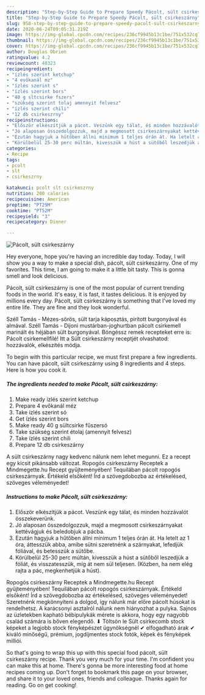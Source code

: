 ```yaml
---
description: "Step-by-Step Guide to Prepare Speedy Pácolt, sült csirkeszárny"
title: "Step-by-Step Guide to Prepare Speedy Pácolt, sült csirkeszárny"
slug: 958-step-by-step-guide-to-prepare-speedy-pacolt-sult-csirkeszarny
date: 2020-06-24T09:05:31.219Z
image: https://img-global.cpcdn.com/recipes/236cf9945b13c1be/751x532cq70/pacolt-sult-csirkeszarny-recept-foto.jpg
thumbnail: https://img-global.cpcdn.com/recipes/236cf9945b13c1be/751x532cq70/pacolt-sult-csirkeszarny-recept-foto.jpg
cover: https://img-global.cpcdn.com/recipes/236cf9945b13c1be/751x532cq70/pacolt-sult-csirkeszarny-recept-foto.jpg
author: Douglas Obrien
ratingvalue: 4.2
reviewcount: 40323
recipeingredient:
- "ízlés szerint ketchup"
- "4 evőkanál mz"
- "ízlés szerint s"
- "ízlés szerint bors"
- "40 g sltcsirke fszers"
- "szükség szerint tolaj amennyit felvesz"
- "ízlés szerint chili"
- "12 db csirkeszrny"
recipeinstructions:
- "Először elkészítjük a pácot. Veszünk egy tálat, és minden hozzávalót összekeverünk."
- "Jó alaposan összedolgozzuk, majd a megmosott csirkeszárnyakat kettévágjuk és beledobjuk a pácba."
- "Ezután hagyjuk a hűtőben állni minimum 1 teljes órán át. Ha letelt az 1 óra, áttesszük abba, amibe sütni szeretnénk a szárnyakat, lefedjük fóliával, és betesszük a sütőbe."
- "Körülbelül 25-30 perc múltán, kivesszük a húst a sütőből leszedjük a fóliát, és visszatesszük, míg át nem sül teljesen. (Közben, ha nem elég rajta a pác, megkenhetjük a húst)."
categories:
- Recipe
tags:
- pcolt
- slt
- csirkeszrny

katakunci: pcolt slt csirkeszrny 
nutrition: 200 calories
recipecuisine: American
preptime: "PT29M"
cooktime: "PT52M"
recipeyield: "3"
recipecategory: Dinner

---
```



![Pácolt, sült csirkeszárny](https://img-global.cpcdn.com/recipes/236cf9945b13c1be/751x532cq70/pacolt-sult-csirkeszarny-recept-foto.jpg)

Hey everyone, hope you're having an incredible day today. Today, I will show you a way to make a special dish, pácolt, sült csirkeszárny. One of my favorites. This time, I am going to make it a little bit tasty. This is gonna smell and look delicious.

Pácolt, sült csirkeszárny is one of the most popular of current trending foods in the world. It's easy, it is fast, it tastes delicious. It is enjoyed by millions every day. Pácolt, sült csirkeszárny is something that I've loved my entire life. They are fine and they look wonderful.

Széll Tamás - Mézes-sörös, sült tarja káposztás, pirított burgonyával és almával. Széll Tamás - Dijoni mustárban-joghurtban pácolt csirkemell marinált és héjában sült burgonyával. Böngéssz remek recepteket erre is: Pácolt csirkemellfilé! Itt a Sült csirkeszárny receptjét olvashatod: hozzávalók, elkészítés módja.


To begin with this particular recipe, we must first prepare a few ingredients. You can have pácolt, sült csirkeszárny using 8 ingredients and 4 steps. Here is how you cook it.

<!--inarticleads1-->

##### The ingredients needed to make Pácolt, sült csirkeszárny:

1. Make ready ízlés szerint ketchup
1. Prepare 4 evőkanál méz
1. Take ízlés szerint só
1. Get ízlés szerint bors
1. Make ready 40 g sültcsirke fűszersó
1. Take szükség szerint étolaj (amennyit felvesz)
1. Take ízlés szerint chili
1. Prepare 12 db csirkeszárny


A sült csirkeszárny nagy kedvenc nálunk nem lehet megunni. Ez a recept egy kicsit pikánsabb változat. Ropogós csirkeszárny Receptek a Mindmegette.hu Recept gyűjteményében! Tequilában pácolt ropogós csirkeszárnyak. Értékeld elsőként! Írd a szövegdobozba az értékelésed, szöveges véleményedet! 

<!--inarticleads2-->

##### Instructions to make Pácolt, sült csirkeszárny:

1. Először elkészítjük a pácot. Veszünk egy tálat, és minden hozzávalót összekeverünk.
1. Jó alaposan összedolgozzuk, majd a megmosott csirkeszárnyakat kettévágjuk és beledobjuk a pácba.
1. Ezután hagyjuk a hűtőben állni minimum 1 teljes órán át. Ha letelt az 1 óra, áttesszük abba, amibe sütni szeretnénk a szárnyakat, lefedjük fóliával, és betesszük a sütőbe.
1. Körülbelül 25-30 perc múltán, kivesszük a húst a sütőből leszedjük a fóliát, és visszatesszük, míg át nem sül teljesen. (Közben, ha nem elég rajta a pác, megkenhetjük a húst).


Ropogós csirkeszárny Receptek a Mindmegette.hu Recept gyűjteményében! Tequilában pácolt ropogós csirkeszárnyak. Értékeld elsőként! Írd a szövegdobozba az értékelésed, szöveges véleményedet! Szeretnénk megkönnyíteni a dolgod, így nálunk már előre pácolt húsokat is rendelhetsz. A karácsonyi asztalról nálunk nem hiányozhat a pulyka. Sajnos az üzletekben kapható bébipulykák mérete is akkora, hogy egy nagyobb család számára is bőven elegendő. ⬇ Töltsön le Sült csirkecomb stock képeket a legjobb stock fényképészet ügynökségnél ✔ elfogadható árak ✔ kiváló minőségű, prémium, jogdíjmentes stock fotók, képek és fényképek milliói. 

So that's going to wrap this up with this special food pácolt, sült csirkeszárny recipe. Thank you very much for your time. I'm confident you can make this at home. There's gonna be more interesting food at home recipes coming up. Don't forget to bookmark this page on your browser, and share it to your loved ones, friends and colleague. Thanks again for reading. Go on get cooking!
